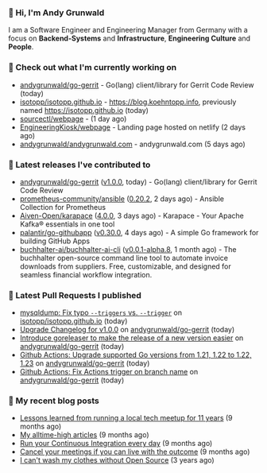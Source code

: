 ### 👋 Hi, I'm Andy Grunwald

I am a Software Engineer and Engineering Manager from Germany with a focus on **Backend-Systems** and **Infrastructure**, **Engineering Culture** and **People**.

### 👷 Check out what I'm currently working on


- [andygrunwald/go-gerrit](https://github.com/andygrunwald/go-gerrit) - Go(lang) client/library for Gerrit Code Review (today)
- [isotopp/isotopp.github.io](https://github.com/isotopp/isotopp.github.io) - https://blog.koehntopp.info, previously named https://isotopp.github.io (today)
- [sourcectl/webpage](https://github.com/sourcectl/webpage) -  (1 day ago)
- [EngineeringKiosk/webpage](https://github.com/EngineeringKiosk/webpage) - Landing page hosted on netlify (2 days ago)
- [andygrunwald/andygrunwald.com](https://github.com/andygrunwald/andygrunwald.com) - andygrunwald.com (5 days ago)

### 🔭 Latest releases I've contributed to


- [andygrunwald/go-gerrit](https://github.com/andygrunwald/go-gerrit) ([v1.0.0](https://github.com/andygrunwald/go-gerrit/releases/tag/v1.0.0), today) - Go(lang) client/library for Gerrit Code Review
- [prometheus-community/ansible](https://github.com/prometheus-community/ansible) ([0.20.2](https://github.com/prometheus-community/ansible/releases/tag/0.20.2), 2 days ago) - Ansible Collection for Prometheus
- [Aiven-Open/karapace](https://github.com/Aiven-Open/karapace) ([4.0.0](https://github.com/Aiven-Open/karapace/releases/tag/4.0.0), 3 days ago) - Karapace - Your Apache Kafka® essentials in one tool
- [palantir/go-githubapp](https://github.com/palantir/go-githubapp) ([v0.30.0](https://github.com/palantir/go-githubapp/releases/tag/v0.30.0), 4 days ago) - A simple Go framework for building GitHub Apps
- [buchhalter-ai/buchhalter-ai-cli](https://github.com/buchhalter-ai/buchhalter-ai-cli) ([v0.0.1-alpha.8](https://github.com/buchhalter-ai/buchhalter-ai-cli/releases/tag/v0.0.1-alpha.8), 1 month ago) - The buchhalter open-source command line tool to automate invoice downloads from suppliers. Free, customizable, and designed for seamless financial workflow integration.

### 🔨 Latest Pull Requests I published


- [mysqldump: Fix typo `--triggers` vs. `--trigger`](https://github.com/isotopp/isotopp.github.io/pull/182) on [isotopp/isotopp.github.io](https://github.com/isotopp/isotopp.github.io) (today)
- [Upgrade Changelog for v1.0.0](https://github.com/andygrunwald/go-gerrit/pull/174) on [andygrunwald/go-gerrit](https://github.com/andygrunwald/go-gerrit) (today)
- [Introduce goreleaser to make the release of a new version easier](https://github.com/andygrunwald/go-gerrit/pull/173) on [andygrunwald/go-gerrit](https://github.com/andygrunwald/go-gerrit) (today)
- [Github Actions: Upgrade supported Go versions from 1.21, 1.22 to 1.22, 1.23](https://github.com/andygrunwald/go-gerrit/pull/172) on [andygrunwald/go-gerrit](https://github.com/andygrunwald/go-gerrit) (today)
- [Github Actions: Fix Actions trigger on branch name](https://github.com/andygrunwald/go-gerrit/pull/171) on [andygrunwald/go-gerrit](https://github.com/andygrunwald/go-gerrit) (today)

### 📝 My recent blog posts


- [Lessons learned from running a local tech meetup for 11 years](https://andygrunwald.com/blog/lessons-learned-from-running-a-local-tech-meetup-for-11-years/) (9 months ago)
- [My alltime-high articles](https://andygrunwald.com/blog/my-all-time-high-articles/) (9 months ago)
- [Run your Continuous Integration every day](https://andygrunwald.com/blog/run-your-continuous-integration-every-day/) (9 months ago)
- [Cancel your meetings if you can live with the outcome](https://andygrunwald.com/blog/cancel-your-meetings-if-you-can-live-with-the-outcome/) (9 months ago)
- [I can&#39;t wash my clothes without Open Source](https://andygrunwald.com/blog/i-cant-wash-my-clothes-without-open-source/) (3 years ago)
